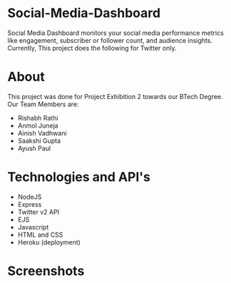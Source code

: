 # Social-Media-Dashboard

Social Media Dashboard monitors your social media performance metrics like engagement, subscriber or follower count, and audience insights. Currently, This project does the following for Twitter only. 

# About

This project was done for Project Exhibition 2 towards our BTech Degree. Our Team Members are:

- Rishabh Rathi
- Anmol Juneja
- Ainish Vadhwani
- Saakshi Gupta
- Ayush Paul

# Technologies and API's
- NodeJS
- Express
- Twitter v2 API
- EJS
- Javascript
- HTML and CSS
- Heroku (deployment)

# Screenshots
